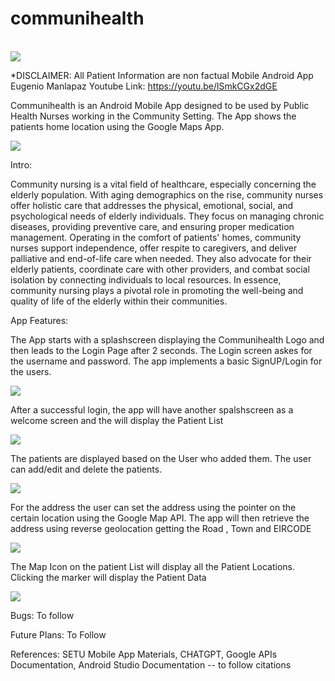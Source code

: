 # communihealth
<br/>
<img src="https://github.com/emanlapaz/communihealth/blob/master/app/src/main/res/drawable/communihealth.png">

<br/>

*DISCLAIMER: All Patient Information are non factual
Mobile Android App
Eugenio Manlapaz
Youtube Link: https://youtu.be/lSmkCGx2dGE

Communihealth is an Android Mobile App designed to be used by Public Health Nurses working in the Community Setting. The App shows the patients home location using the Google Maps App.

<img src="https://github.com/emanlapaz/communihealth/blob/master/app/src/main/res/drawable/login.png">


Intro: 

Community nursing is a vital field of healthcare, especially concerning the elderly population. With aging demographics on the rise, community nurses offer holistic care that addresses the physical, emotional, social, and psychological needs of elderly individuals. They focus on managing chronic diseases, providing preventive care, and ensuring proper medication management. Operating in the comfort of patients' homes, community nurses support independence, offer respite to caregivers, and deliver palliative and end-of-life care when needed. They also advocate for their elderly patients, coordinate care with other providers, and combat social isolation by connecting individuals to local resources. In essence, community nursing plays a pivotal role in promoting the well-being and quality of life of the elderly within their communities.
<br/>

App Features:

The App starts with a splashscreen displaying the Communihealth Logo and then leads to the Login Page after 2 seconds.
The Login screen askes for the username and password. The app implements a basic SignUP/Login for the users.

<img src="https://github.com/emanlapaz/communihealth/blob/master/app/src/main/res/drawable/login.png">

After a successful login, the app will have another spalshscreen as a welcome screen and the will display the Patient List

<img src="https://github.com/emanlapaz/communihealth/blob/master/app/src/main/res/drawable/patient_list_view.png">

The patients are displayed based on the User who added them. The user can add/edit and delete the patients.

<img src="https://github.com/emanlapaz/communihealth/blob/master/app/src/main/res/drawable/add_patient.png">

For the address the user can set the address using the pointer on the certain location using the Google Map API. The app will then retrieve the address using reverse geolocation getting the Road , Town and EIRCODE

<img src="https://github.com/emanlapaz/communihealth/blob/master/app/src/main/res/drawable/patient_address.png">

The Map Icon on the patient List will display all the Patient Locations. Clicking the marker will display the Patient Data

<img src="https://github.com/emanlapaz/communihealth/blob/master/app/src/main/res/drawable/patient_map_card.png">

Bugs: To follow

Future Plans: To Follow

References: SETU Mobile App Materials, CHATGPT, Google APIs Documentation, Android Studio Documentation -- to follow citations












